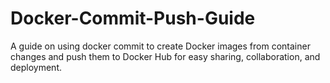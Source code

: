 # Docker-Commit-Push-Guide
A guide on using docker commit to create Docker images from container changes and push them to Docker Hub for easy sharing, collaboration, and deployment.
